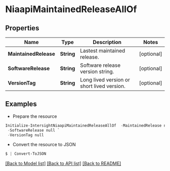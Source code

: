 # NiaapiMaintainedReleaseAllOf
## Properties

Name | Type | Description | Notes
------------ | ------------- | ------------- | -------------
**MaintainedRelease** | **String** | Lastest maintained release. | [optional] 
**SoftwareRelease** | **String** | Software release version string. | [optional] 
**VersionTag** | **String** | Long lived version or short lived version. | [optional] 

## Examples

- Prepare the resource
```powershell
Initialize-IntersightNiaapiMaintainedReleaseAllOf  -MaintainedRelease null `
 -SoftwareRelease null `
 -VersionTag null
```

- Convert the resource to JSON
```powershell
$ | Convert-ToJSON
```

[[Back to Model list]](../README.md#documentation-for-models) [[Back to API list]](../README.md#documentation-for-api-endpoints) [[Back to README]](../README.md)


